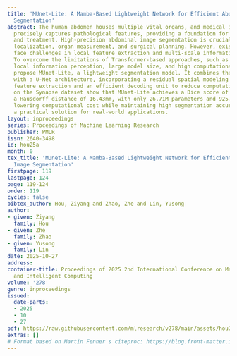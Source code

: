 ```yaml
---
title: 'MUnet-Lite: A Mamba-Based Lightweight Network for Efficient Abdominal Image
  Segmentation'
abstract: The human abdomen houses multiple vital organs, and medical imaging technology
  precisely captures pathological features, providing a foundation for clinical diagnosis
  and treatment. High-precision abdominal image segmentation is crucial for lesion
  localization, organ measurement, and surgical planning. However, existing methods
  face challenges in local feature extraction and multi-scale information modeling.
  To overcome the limitations of Transformer-based approaches, such as insufficient
  local information perception, large model size, and high computational cost, we
  propose MUnet-Lite, a lightweight segmentation model. It combines the Mamba method
  with a U-Net architecture, incorporating a residual spatial modeling unit for enhanced
  feature extraction and an efficient decoding unit to reduce computation. Experiments
  on the Synapse dataset show that MUnet-Lite achieves a Dice score of 83.79% and
  a Hausdorff distance of 16.43mm, with only 26.71M parameters and 925.9 GFLOPs, significantly
  lowering computational cost while maintaining high segmentation accuracy. This provides
  a practical solution for real-world applications.
layout: inproceedings
series: Proceedings of Machine Learning Research
publisher: PMLR
issn: 2640-3498
id: hou25a
month: 0
tex_title: 'MUnet-Lite: A Mamba-Based Lightweight Network for Efficient Abdominal
  Image Segmentation'
firstpage: 119
lastpage: 124
page: 119-124
order: 119
cycles: false
bibtex_author: Hou, Ziyang and Zhao, Zhe and Lin, Yusong
author:
- given: Ziyang
  family: Hou
- given: Zhe
  family: Zhao
- given: Yusong
  family: Lin
date: 2025-10-27
address:
container-title: Proceedings of 2025 2nd International Conference on Machine Learning
  and Intelligent Computing
volume: '278'
genre: inproceedings
issued:
  date-parts:
  - 2025
  - 10
  - 27
pdf: https://raw.githubusercontent.com/mlresearch/v278/main/assets/hou25a/hou25a.pdf
extras: []
# Format based on Martin Fenner's citeproc: https://blog.front-matter.io/posts/citeproc-yaml-for-bibliographies/
---
```

